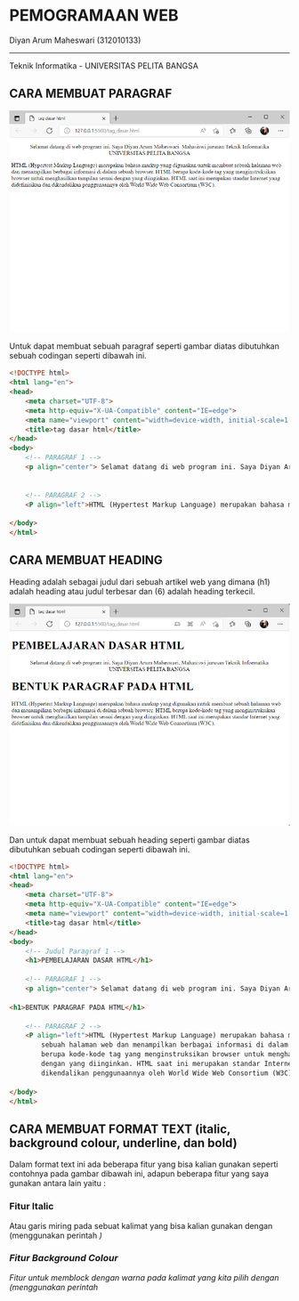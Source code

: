 # PEMOGRAMAAN WEB

Diyan Arum Maheswari (312010133)
______________________________________________
Teknik Informatika - UNIVERSITAS PELITA BANGSA

## CARA MEMBUAT PARAGRAF

![menambahkan_paragraf](img/RESULT%20PARAGRAF.png)

Untuk dapat membuat sebuah paragraf seperti gambar diatas dibutuhkan sebuah codingan seperti dibawah ini.

```html
<!DOCTYPE html>
<html lang="en">
<head>
    <meta charset="UTF-8">
    <meta http-equiv="X-UA-Compatible" content="IE=edge">
    <meta name="viewport" content="width=device-width, initial-scale=1.0">
    <title>tag dasar html</title>
</head>
<body>
    <!-- PARAGRAF 1 -->
    <p align="center"> Selamat datang di web program ini. Saya Diyan Arum Maheswari. Mahasiswi jurusan Teknik Informatika - UNIVERSITAS PELITA BANGSA</p>
    

    <!-- PARAGRAF 2 -->
    <P align="left">HTML (Hypertest Markup Language) merupakan bahasa markup yang digunakan untuk membuat sebuah halaman web dan menampilkan berbagai informasi di dalam sebuah browser. HTML berupa kode-kode tag yang menginstruksikan browser untuk menghasilkan tampilan sesuai dengan yang diinginkan. HTML saat ini merupakan standar Internet yang didefinisikan dan dikendalikan penggunaannya oleh World Wide Web Consortium (W3C).</P>

</body>
</html>
```

## CARA MEMBUAT HEADING

Heading adalah sebagai judul dari sebuah artikel web yang dimana (h1) adalah heading atau judul terbesar dan (6) adalah heading terkecil.

![menambahkan_heading](img/RESULT%20HEADING.png)

Dan untuk dapat membuat sebuah heading seperti gambar diatas dibutuhkan sebuah codingan seperti dibawah ini.

```html
<!DOCTYPE html>
<html lang="en">
<head>
    <meta charset="UTF-8">
    <meta http-equiv="X-UA-Compatible" content="IE=edge">
    <meta name="viewport" content="width=device-width, initial-scale=1.0">
    <title>tag dasar html</title>
</head>
<body>
    <!-- Judul Paragraf 1 -->
    <h1>PEMBELAJARAN DASAR HTML</h1>

    <!-- PARAGRAF 1 -->
    <p align="center"> Selamat datang di web program ini. Saya Diyan Arum Maheswari. Mahasiswi jurusan Teknik Informatika UNIVERSITAS PELITA BANGSA</p>
    
<h1>BENTUK PARAGRAF PADA HTML</h1>

    <!-- PARAGRAF 2 -->
    <P align="left">HTML (Hypertest Markup Language) merupakan bahasa markup yang digunakan untuk membuat
        sebuah halaman web dan menampilkan berbagai informasi di dalam sebuah browser. HTML
        berupa kode-kode tag yang menginstruksikan browser untuk menghasilkan tampilan sesuai
        dengan yang diinginkan. HTML saat ini merupakan standar Internet yang didefinisikan dan
        dikendalikan penggunaannya oleh World Wide Web Consortium (W3C).</P>

</body>
</html>
```
## CARA MEMBUAT FORMAT TEXT (italic, background colour, underline, dan bold)

Dalam format text ini ada beberapa fitur yang bisa kalian gunakan seperti contohnya pada gambar dibawah ini, adapun beberapa fitur yang saya gunakan antara lain yaitu : 

### Fitur Italic 

Atau garis miring pada sebuat kalimat yang bisa kalian gunakan dengan (menggunakan perintah <i>)

### Fitur Background Colour

Fitur untuk memblock dengan warna pada kalimat yang kita pilih dengan (menggunakan perintah <style>) setelahnya kalian dapat memilih warna yang tersedia sesuai dengan yang kalian inginkan

### Fitur Underline 

Atau garis bawah pada sebuah kalimat yang bisa kalian gunakan dengan (menggunakan perintah <u>)

### Fitur Bold

Atau penebalan pada suatu huruf yang kita pilih, yang bisa kalian gunakan dengan (menggunakan perintah <b>) 

Berikut contoh hasil dari beberapa Format Text yang saya gunakan.

![menambahkan_formattext](img/RESULT%20FORMAT%20TEXT.png)

Dan untuk dapat membuat sebuah format text seperti gambar diatas dibutuhkan sebuah codingan seperti dibawah ini.

```html
<!DOCTYPE html>
<html lang="en">
<head>
    <meta charset="UTF-8">
    <meta http-equiv="X-UA-Compatible" content="IE=edge">
    <meta name="viewport" content="width=device-width, initial-scale=1.0">
    <title>tag dasar html</title>
</head>
<body>
    <!-- Judul Paragraf 1 -->
    <h1>PEMBELAJARAN DASAR HTML</h1>

    <!-- PARAGRAF 1 -->
    <p align="center"> <span style="background-color: rgb(247, 181, 203);">  Selamat datang di web program ini. Saya Diyan Arum Maheswari, salah satu mahasiswi jurusan <b>Teknik Informatika - UNIVERSITAS PELITA BANGSA</b> </p>
    
    <h1>BENTUK PARAGRAF PADA HTML</h1>

    <!-- PARAGRAF 2 -->
    <P align="left"> <i>(Hypertest Markup Language)</i> merupakan bahasa markup yang digunakan untuk membuat
        sebuah halaman web dan menampilkan berbagai informasi di dalam sebuah browser. HTML itu sendiri
         <u>berupa kode-kode tag yang menginstruksikan browser untuk menghasilkan tampilan sesuai
            dengan yang diinginkan</u>. HTML saat ini merupakan standar Internet yang didefinisikan dan
        dikendalikan penggunaannya oleh World Wide Web Consortium (W3C).</P>

</body>
</html>
```


